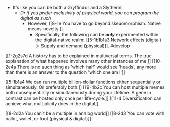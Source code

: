 - It's like you can be both a Gryffindor and a Slytherin!
	- *Or if you prefer exclusivity of physical world, you can program the digital as such*
		- However, [[8-1e You have to go beyond skeuomorphism. Native means novelty.]]
			- Specifically, the following can be ***only*** experimented within the digital-native realm: [[5-1b1b1a3 Network effects (digital) ＞ Supply and demand (physical)]]. #develop 

[[1-2g2s7d A history has to be explained in multiversal terms. The true explanation of what happened involves many other instances of me.]]
[[10-2e4a There is no such thing as 'which half' would see 'heads', any more than there is an answer to the question 'which one am I']]

[[5-1b1a4 We can run multiple billion-dollar functions either sequentially or simultaneously. Or preferably both.]]
[[9-4b2c You can host multiple memes both consequentially or simultaneously during your lifetime. A gene in contrast can be hosted only once per life-cycle.]]
[[11-4 Diversification can achieve what multiplicity does in the digital]]

[[8-2d2a You can’t be a multiple in analog world]]
[[8-2d3 You can vote with ballot, wallet, or foot (physical & digital)]]